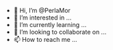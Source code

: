- 👋 Hi, I’m @PerlaMor
- 👀 I’m interested in ...
- 🌱 I’m currently learning ...
- 💞️ I’m looking to collaborate on ...
- 📫 How to reach me ...

<!---
PerlaMor/PerlaMor is a ✨ special ✨ repository because its `README.md` (this file) appears on your GitHub profile.
You can click the Preview link to take a look at your changes.
--->
